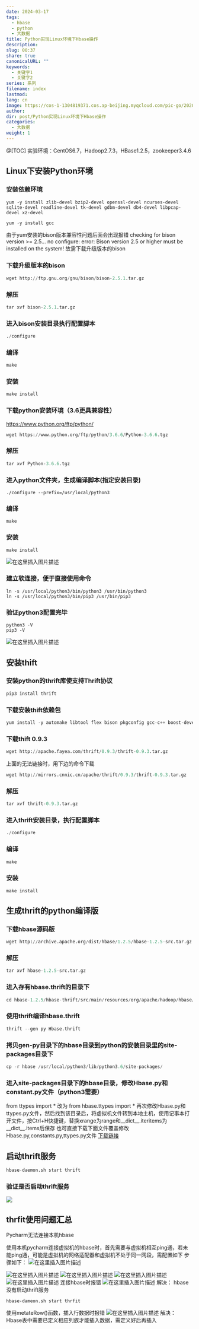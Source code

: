 ```yaml
---
date: 2024-03-17
tags:
  - hbase
  - python
  - 大数据
title: Python实现Linux环境下Hbase操作
description: 
slug: 00:37
share: true
canonicalURL: ""
keywords:
  - 关键字1
  - 关键字2
series: 系列
filename: index
lastmod: 
lang: cn
image: https://cos-1-1304819371.cos.ap-beijing.myqcloud.com/pic-go/20201101154435722.png?imageSlim
author: 
dir: post/Python实现Linux环境下Hbase操作
categories:
  - 大数据
weight: 1
---
```


@[TOC]
实验环境：CentOS6.7，Hadoop2.7.3，HBase1.2.5，zookeeper3.4.6
## Linux下安装Python环境

### 安装依赖环境

```
yum -y install zlib-devel bzip2-devel openssl-devel ncurses-devel sqlite-devel readline-devel tk-devel gdbm-devel db4-devel libpcap-devel xz-devel
```

```python
yum -y install gcc
```
由于yum安装的bison版本兼容性问题后面会出现报错
checking for bison version >= 2.5... no
configure: error: Bison version 2.5 or higher must be installed on the system!
故需下载升级版本的bison
### 下载升级版本的bison

```python
wget http://ftp.gnu.org/gnu/bison/bison-2.5.1.tar.gz
```

### 解压

```python
tar xvf bison-2.5.1.tar.gz
```

### 进入bison安装目录执行配置脚本

```python
./configure
```

### 编译

```python
make
```

### 安装

```python
make install
```

### 下载python安装环境（3.6更具兼容性）
https://www.python.org/ftp/python/
```python
wget https://www.python.org/ftp/python/3.6.6/Python-3.6.6.tgz
```

### 解压

```python
tar xvf Python-3.6.6.tgz
```

### 进入python文件夹，生成编译脚本(指定安装目录)

```
./configure --prefix=/usr/local/python3  
```

### 编译

```
make
```

### 安装

```
make install
```

![在这里插入图片描述](https://img-blog.csdnimg.cn/20201029184038434.png?x-oss-process=image/watermark,type_ZmFuZ3poZW5naGVpdGk,shadow_10,text_aHR0cHM6Ly9ibG9nLmNzZG4ubmV0L2ZseWluZ193aGFsZTE=,size_16,color_FFFFFF,t_70#pic_center)

### 建立软连接，便于直接使用命令

```
ln -s /usr/local/python3/bin/python3 /usr/bin/python3
ln -s /usr/local/python3/bin/pip3 /usr/bin/pip3
```

### 验证python3配置完毕

```
python3 -V
pip3 -V
```

![在这里插入图片描述](https://img-blog.csdnimg.cn/20201029190525697.png#pic_center)

## 安装thift

### 安装python的thrift库使支持Thrift协议

```python
pip3 install thrift
```

### 下载安装thift依赖包

```python
yum install -y automake libtool flex bison pkgconfig gcc-c++ boost-devel libevent-devel zlib-devel python-devel ruby-devel openssl-devel
```

### 下载thift 0.9.3

```python
wget http://apache.fayea.com/thrift/0.9.3/thrift-0.9.3.tar.gz
```
上面的无法链接时，用下边的命令下载
```python
wget http://mirrors.cnnic.cn/apache/thrift/0.9.3/thrift-0.9.3.tar.gz
```

### 解压

```python
tar xvf thrift-0.9.3.tar.gz
```

### 进入thrift安装目录，执行配置脚本

```python
./configure
```

### 编译

```python
make
```

### 安装

```python
make install
```

## 生成thrift的python编译版

### 下载hbase源码版

```python
wget http://archive.apache.org/dist/hbase/1.2.5/hbase-1.2.5-src.tar.gz
```

### 解压

```python
tar xvf hbase-1.2.5-src.tar.gz
```

### 进入存有hbase.thrift的目录下

```python
cd hbase-1.2.5/hbase-thrift/src/main/resources/org/apache/hadoop/hbase/thrift/
```

### 使用thrift编译hbase.thrift

```python
thrift --gen py Hbase.thrift
```

### 拷贝gen-py目录下的hbase目录到python的安装目录里的site-packages目录下

```python
cp -r hbase /usr/local/python3/lib/python3.6/site-packages/
```

### 进入site-packages目录下的hbase目录，修改Hbase.py和constant.py文件（python3需要）

from ttypes import *
改为
from hbase.ttypes import *
再次修改Hbase.py和ttypes.py文件，然后找到该目录后，将虚拟机文件转到本地主机，使用记事本打开文件，按Ctrl+H快捷键，替换xrange为range和__dict__.iteritems为__dict__.items后保存
也可直接下载下面文件覆盖修改Hbase.py,constants.py,ttypes.py文件
[下载链接](https://download.csdn.net/download/flying_whale1/13081805)

## 启动thrift服务

```python
hbase-daemon.sh start thrift
```

### 验证是否启动thrift服务

![](https://cos-1-1304819371.cos.ap-beijing.myqcloud.com/pic-go/20201101154435722.png?imageSlim)


## thrfit使用问题汇总

Pycharm无法连接本机hbase

使用本机pycharm连接虚拟机的hbase时，首先需要与虚拟机相互ping通，若未能ping通，可能是虚拟机的网络适配器和虚拟机不处于同一网段，需配置如下
步骤如下：
![在这里插入图片描述](https://img-blog.csdnimg.cn/20201101150747697.png#pic_center)

![在这里插入图片描述](https://img-blog.csdnimg.cn/20201101150634125.png?x-oss-process=image/watermark,type_ZmFuZ3poZW5naGVpdGk,shadow_10,text_aHR0cHM6Ly9ibG9nLmNzZG4ubmV0L2ZseWluZ193aGFsZTE=,size_16,color_FFFFFF,t_70#pic_center)
![在这里插入图片描述](https://img-blog.csdnimg.cn/20201101150845991.png?x-oss-process=image/watermark,type_ZmFuZ3poZW5naGVpdGk,shadow_10,text_aHR0cHM6Ly9ibG9nLmNzZG4ubmV0L2ZseWluZ193aGFsZTE=,size_16,color_FFFFFF,t_70#pic_center)
![在这里插入图片描述](https://img-blog.csdnimg.cn/20201101150919558.png?x-oss-process=image/watermark,type_ZmFuZ3poZW5naGVpdGk,shadow_10,text_aHR0cHM6Ly9ibG9nLmNzZG4ubmV0L2ZseWluZ193aGFsZTE=,size_16,color_FFFFFF,t_70#pic_center)
![在这里插入图片描述](https://img-blog.csdnimg.cn/20201101151047584.png?x-oss-process=image/watermark,type_ZmFuZ3poZW5naGVpdGk,shadow_10,text_aHR0cHM6Ly9ibG9nLmNzZG4ubmV0L2ZseWluZ193aGFsZTE=,size_16,color_FFFFFF,t_70#pic_center)
连接hbase时报错
![在这里插入图片描述](https://img-blog.csdnimg.cn/20201101234605391.png?x-oss-process=image/watermark,type_ZmFuZ3poZW5naGVpdGk,shadow_10,text_aHR0cHM6Ly9ibG9nLmNzZG4ubmV0L2ZseWluZ193aGFsZTE=,size_16,color_FFFFFF,t_70#pic_center)
解决：
hbase没有启动thrift服务

```
hbase-dameon.sh start thrfit
```


使用metateRow()函数，插入行数据时报错
![在这里插入图片描述](https://img-blog.csdnimg.cn/20201101234327285.png?x-oss-process=image/watermark,type_ZmFuZ3poZW5naGVpdGk,shadow_10,text_aHR0cHM6Ly9ibG9nLmNzZG4ubmV0L2ZseWluZ193aGFsZTE=,size_16,color_FFFFFF,t_70#pic_center)
解决：
Hbase表中需要已定义相应列族才能插入数据，需定义好后再插入



